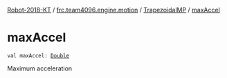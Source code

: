 [Robot-2018-KT](../../index.md) / [frc.team4096.engine.motion](../index.md) / [TrapezoidalMP](index.md) / [maxAccel](./max-accel.md)

# maxAccel

`val maxAccel: `[`Double`](https://kotlinlang.org/api/latest/jvm/stdlib/kotlin/-double/index.html)

Maximum acceleration

